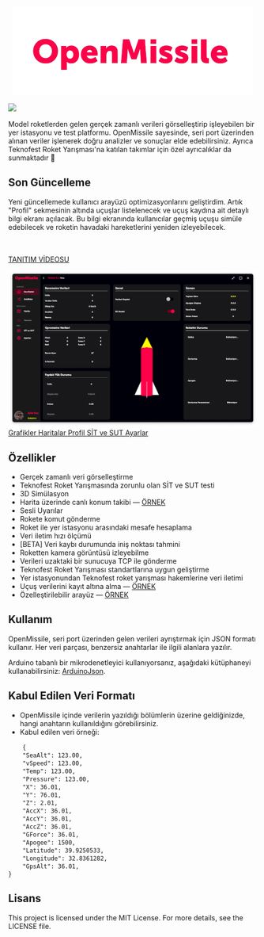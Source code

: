 <p align="center">
  <img src="https://github.com/ZaferKilic/OpenMissile/blob/main/Images/PngLogoText.png?raw=true" />
</p>


<a href="https://www.buymeacoffee.com/c9cwcg6kpjt"><img src="https://img.buymeacoffee.com/button-api/?text=Buy me a coffe&emoji=&slug=c9cwcg6kpjt&button_colour=FF5F5F&font_colour=ffffff&font_family=Cookie&outline_colour=000000&coffee_colour=FFDD00" /></a>

<span> Model roketlerden gelen gerçek zamanlı verileri görselleştirip işleyebilen bir yer istasyonu ve test platformu. OpenMissile sayesinde, seri port üzerinden alınan veriler işlenerek doğru analizler ve sonuçlar elde edebilirsiniz. Ayrıca Teknofest Roket Yarışması'na katılan takımlar için özel ayrıcalıklar da sunmaktadır 🚀

## Son Güncelleme
Yeni güncellemede kullanıcı arayüzü optimizasyonlarını geliştirdim. Artık "Profil" sekmesinin altında uçuşlar listelenecek ve uçuş kaydına ait detaylı bilgi ekranı açılacak. Bu bilgi ekranında kullanıcılar geçmiş uçuşu simüle edebilecek ve roketin havadaki hareketlerini yeniden izleyebilecek.

<br>
<br> <a href="https://vimeo.com/999917068?share=copy">TANITIM VİDEOSU</a></span>

![Ana Ekran](https://github.com/ZaferKilic/OpenMissile/blob/main/Images/ScreenShots/Main.png?raw=true)
<a href="https://github.com/ZaferKilic/OpenMissile/blob/main/Images/ScreenShots/Graphs.png"> Grafikler </a>
<a href="https://github.com/ZaferKilic/OpenMissile/blob/main/Images/ScreenShots/Maps.png"> Haritalar </a>
<a href="https://github.com/ZaferKilic/OpenMissile/blob/main/Images/ScreenShots/Profile.png"> Profil </a>
<a href="https://github.com/ZaferKilic/OpenMissile/blob/main/Images/ScreenShots/Test.png"> SİT ve SUT </a>
<a href="https://github.com/ZaferKilic/OpenMissile/blob/main/Images/ScreenShots/Settings.png"> Ayarlar </a>

## Özellikler
- Gerçek zamanlı veri görselleştirme
- Teknofest Roket Yarışmasında zorunlu olan SİT ve SUT testi
- 3D Simülasyon
- Harita üzerinde canlı konum takibi — <a href="https://github.com/ZaferKilic/OpenMissile/blob/main/Images/ScreenShots/Maps.png">ÖRNEK</a>
- Sesli Uyarılar
- Rokete komut gönderme
- Roket ile yer istasyonu arasındaki mesafe hesaplama
- Veri iletim hızı ölçümü
- [BETA] Veri kaybı durumunda iniş noktası tahmini
- Roketten kamera görüntüsü izleyebilme
- Verileri uzaktaki bir sunucuya TCP ile gönderme
- Teknofest Roket Yarışması standartlarına uygun geliştirme
- Yer istasyonundan Teknofest roket yarışması hakemlerine veri iletimi
- Uçuş verilerini kayıt altına alma — <a href="https://github.com/ZaferKilic/OpenMissile/blob/main/Images/ScreenShots/Profile.png">ÖRNEK</a>
- Özelleştirilebilir arayüz — <a href="https://github.com/ZaferKilic/OpenMissile/blob/main/Images/ScreenShots/Settings.png">ÖRNEK</a>

## Kullanım
OpenMissile, seri port üzerinden gelen verileri ayrıştırmak için JSON formatı kullanır. Her veri parçası, benzersiz anahtarlar ile ilgili alanlara yazılır.

Arduino tabanlı bir mikrodenetleyici kullanıyorsanız, aşağıdaki kütüphaneyi kullanabilirsiniz: <a href="https://github.com/bblanchon/ArduinoJson">ArduinoJson</a>.


## Kabul Edilen Veri Formatı
- OpenMissile içinde verilerin yazıldığı bölümlerin üzerine geldiğinizde, hangi anahtarın kullanıldığını görebilirsiniz.
- Kabul edilen veri örneği:



```
    {
    "SeaAlt": 123.00,
    "vSpeed": 123.00,
    "Temp": 123.00,
    "Pressure": 123.00,
    "X": 36.01,
    "Y": 76.01,
    "Z": 2.01,
    "AccX": 36.01,
    "AccY": 36.01,
    "AccZ": 36.01,
    "GForce": 36.01,
    "Apogee": 1500,
    "Latitude": 39.9250533,
    "Longitude": 32.8361282,
    "GpsAlt": 36.01,
}
```

## Lisans
This project is licensed under the MIT License. For more details, see the LICENSE file.

